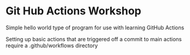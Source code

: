 # Git Hub Actions Workshop 
Simple hello world type of program for use with learning GitHub Actions

Setting up basic actions that are triggered off a commit to main
actions require a .github/workflows directory 